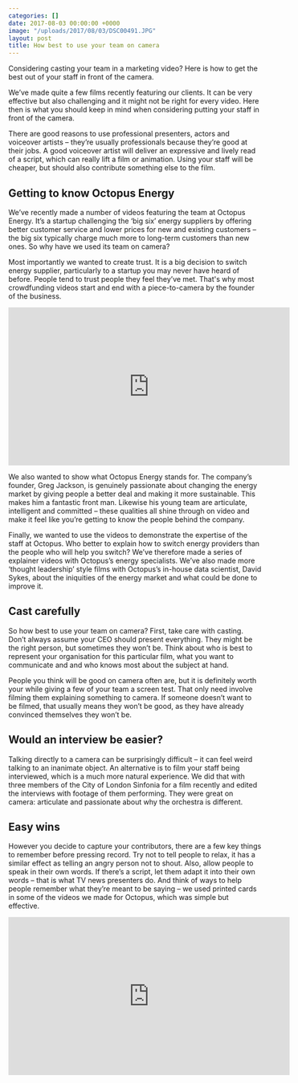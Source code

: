 ```yaml
---
categories: []
date: 2017-08-03 00:00:00 +0000
image: "/uploads/2017/08/03/DSC00491.JPG"
layout: post
title: How best to use your team on camera
---
```



Considering casting your team in a marketing video? Here is how to get the best out of your staff in front of the camera.

We’ve made quite a few films recently featuring our clients. It can be very effective but also challenging and it might not be right for every video. Here then is what you should keep in mind when considering putting your staff in front of the camera.

There are good reasons to use professional presenters, actors and voiceover artists – they’re usually professionals because they’re good at their jobs. A good voiceover artist will deliver an expressive and lively  read of a script, which can really lift a film or animation. Using your staff will be cheaper, but should also contribute something else to the film.

## Getting to know Octopus Energy

We’ve recently made a number of videos featuring the team at Octopus Energy. It’s a startup challenging the ‘big six’ energy suppliers by offering better customer service and lower prices for new and existing customers – the big six typically charge much more to long-term customers than new ones. So why have we used its team on camera?

Most importantly we wanted to create trust. It is a big decision to switch energy supplier, particularly to a startup you may never have heard of before. People tend to trust people they feel they’ve met. That's why most crowdfunding videos start and end with a piece-to-camera by the founder of the business.

<iframe width="560" height="315" src="https://www.youtube.com/embed/1R8-i9yuRHw" frameborder="0" allowfullscreen=""></iframe>

We also wanted to show what Octopus Energy stands for. The company’s founder, Greg Jackson, is genuinely passionate about changing the energy market by giving people a better deal and making it more sustainable. This makes him a fantastic front man. Likewise his young team are articulate, intelligent and committed – these qualities all shine through on video and make it feel like you’re getting to know the people behind the company.

Finally, we wanted to use the videos to demonstrate the expertise of the staff at Octopus. Who better to explain how to switch energy providers than the people who will help you switch? We’ve therefore made a series of explainer videos with Octopus’s energy specialists. We’ve also made more ‘thought leadership’ style films with Octopus’s in-house data scientist, David Sykes, about the iniquities of the energy market and what could be done to improve it.

## Cast carefully

So how best to use your team on camera? First, take care with casting.  Don’t always assume your CEO should present everything. They might be the right person, but sometimes they won’t be. Think about who is best to represent your organisation for this particular film, what you want to communicate and and who knows most about the subject at hand.

People you think will be good on camera often are, but it is definitely worth your while giving a few of your team a screen test. That only need involve filming them explaining something to camera. If someone doesn’t want to be filmed, that usually means they won’t be good, as they have already convinced themselves they won’t be.

## Would an interview be easier?

Talking directly to a camera can be surprisingly difficult – it can feel weird talking to an inanimate object. An alternative is to film your staff being interviewed, which is a much more natural experience. We did that with three members of the City of London Sinfonia for a film recently and edited the interviews with footage of them performing. They were great on camera: articulate and passionate about why the orchestra is different.

## Easy wins

However you decide to capture your contributors, there are a few key things to remember before pressing record. Try not to tell people to relax, it has a similar effect as telling an angry person not to shout. Also, allow people to speak in their own words. If there’s a script, let them adapt it into their own words – that is what TV news presenters do. And think of ways to help people remember what they’re meant to be saying – we used printed cards in some of the videos we made for Octopus, which was simple but effective.

<iframe width="560" height="315" src="https://www.youtube.com/embed/Clh7lX1BQgo" frameborder="0" allowfullscreen=""></iframe>